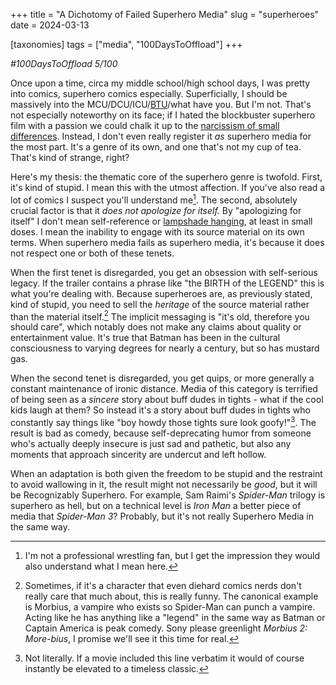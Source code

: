 +++
title =  "A Dichotomy of Failed Superhero Media"
slug =  "superheroes"
date = 2024-03-13

[taxonomies]
tags = ["media", "100DaysToOffload"]
+++

*#100DaysToOffload 5/100*

Once upon a time, circa my middle school/high school days, I was pretty into comics, superhero comics especially. Superficially, I should be massively into the MCU/DCU/ICU/[BTU](https://en.wikipedia.org/wiki/British_thermal_unit)/what have you. But I'm not. That's not especially noteworthy on its face; if I hated the blockbuster superhero film with a passion we could chalk it up to the [narcissism of small differences](https://en.wikipedia.org/wiki/Narcissism_of_small_differences). Instead, I don't even really register it *as* superhero media for the most part. It's a genre of its own, and one that's not my cup of tea. That's kind of strange, right? 

Here's my thesis: the thematic core of the superhero genre is twofold. First, it's kind of stupid. I mean this with the utmost affection. If you've also read a lot of comics I suspect you'll understand me[^1].  The second, absolutely crucial factor is that it *does not apologize for itself.* By "apologizing for itself" I don't mean self-reference or [lampshade hanging](https://tvtropes.org/pmwiki/pmwiki.php/Main/LampshadeHanging), at least in small doses. I mean the inability to engage with its source material on its own terms. When superhero media fails as superhero media, it's because it does not respect one or both of these tenets.


When the first tenet is disregarded, you get an obsession with self-serious legacy. If the trailer contains a phrase like "the BIRTH of the LEGEND" this is what you're dealing with. Because superheroes are, as previously stated, kind of stupid, you need to sell the *heritage* of the source material rather than the material itself.[^2] The implicit messaging is "it's old, therefore you should care", which notably does not make any claims about quality or entertainment value. It's true that Batman has been in the cultural consciousness to varying degrees for nearly a century, but so has mustard gas. 

When the second tenet is disregarded, you get quips, or more generally a constant maintenance of ironic distance. Media of this category is terrified of being seen as a *sincere* story about buff dudes in tights - what if the cool kids laugh at them? So instead it's a story about buff dudes in tights who constantly say things like "boy howdy those tights sure look goofy!"[^3]. The result is bad as comedy, because self-deprecating humor from someone who's actually deeply insecure is just sad and pathetic, but also any moments that approach sincerity are undercut and left hollow.


When an adaptation is both given the freedom to be stupid and the restraint to avoid wallowing in it, the result might not necessarily be *good*, but it will be Recognizably Superhero. For example, Sam Raimi's *Spider-Man* trilogy is superhero as hell, but on a technical level is *Iron Man* a better piece of media that *Spider-Man 3*? Probably, but it's not really Superhero Media in the same way.




[^1]: I'm not a professional wrestling fan, but I get the impression they would also understand what I mean here.

[^2]: Sometimes, if it's a character that even diehard comics nerds don't really care that much about, this is really funny. The canonical example is Morbius, a vampire who exists so Spider-Man can punch a vampire. Acting like he has anything like a "legend" in the same way as Batman or Captain America is peak comedy. Sony please greenlight *Morbius 2: More-bius*, I promise we'll see it this time for real. 

[^3]: Not literally. If a movie included this line verbatim it would of course instantly be elevated to a timeless classic.
